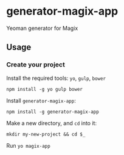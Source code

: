 # generator-magix-app

Yeoman generator for Magix

## Usage

### Create your project

Install the required tools: `yo`, `gulp`, `bower`
```
npm install -g yo gulp bower
```

Install `generator-magix-app`:
```
npm install -g generator-magix-app
```

Make a new directory, and `cd` into it:
```
mkdir my-new-project && cd $_
```

Run `yo magix-app`
